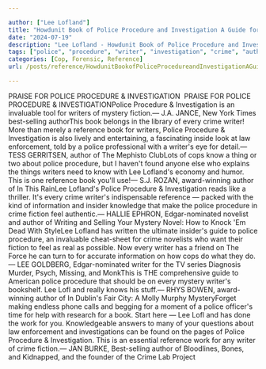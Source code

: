 ```yaml
---

author: ["Lee Lofland"]
title: "Howdunit Book of Police Procedure and Investigation A Guide for Writers - part0001.html"
date: "2024-07-19"
description: "Lee Lofland - Howdunit Book of Police Procedure and Investigation A Guide for Writers"
tags: ["police", "procedure", "writer", "investigation", "crime", "author", "book", "every", "reference", "lee", "mystery", "know", "lofland", "praise", "invaluable", "time", "law", "enforcement", "cop", "thing", "found", "information", "insider", "fiction", "feel"]
categories: [Cop, Forensic, Reference]
url: /posts/reference/HowdunitBookofPoliceProcedureandInvestigationAGuideforWriters-part0001html

---
```



PRAISE FOR POLICE PROCEDURE & INVESTIGATION
 PRAISE FOR POLICE PROCEDURE & INVESTIGATIONPolice Procedure & Investigation is an invaluable tool for writers of mystery fiction.— J.A. JANCE, New York Times best-selling authorThis book belongs in the library of every crime writer! More than merely a reference book for writers, Police Procedure & Investigation is also lively and entertaining, a fascinating inside look at law enforcement, told by a police professional with a writer's eye for detail.— TESS GERRITSEN, author of The Mephisto ClubLots of cops know a thing or two about police procedure, but I haven't found anyone else who explains the things writers need to know with Lee Lofland's economy and humor. This is one reference book you'll use!— S.J. ROZAN, award-winning author of In This RainLee Lofland's Police Procedure & Investigation reads like a thriller. It's every crime writer's indispensable reference — packed with the kind of information and insider knowledge that make the police procedure in crime fiction feel authentic.— HALLIE EPHRON, Edgar-nominated novelist and author of Writing and Selling Your Mystery Novel: How to Knock 'Em Dead With StyleLee Lofland has written the ultimate insider's guide to police procedure, an invaluable cheat-sheet for crime novelists who want their fiction to feel as real as possible. Now every writer has a friend on The Force he can turn to for accurate information on how cops do what they do.— LEE GOLDBERG, Edgar-nominated writer for the TV series Diagnosis Murder, Psych, Missing, and MonkThis is THE comprehensive guide to American police procedure that should be on every mystery writer's bookshelf. Lee Lofl and really knows his stuff.— RHYS BOWEN, award-winning author of In Dublin's Fair City: A Molly Murphy MysteryForget making endless phone calls and begging for a moment of a police officer's time for help with research for a book. Start here — Lee Lofl and has done the work for you. Knowledgeable answers to many of your questions about law enforcement and investigations can be found on the pages of Police Procedure & Investigation. This is an essential reference work for any writer of crime fiction.— JAN BURKE, Best-selling author of Bloodlines, Bones, and Kidnapped, and the founder of the Crime Lab Project
